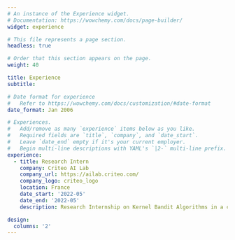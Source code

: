 ```yaml
---
# An instance of the Experience widget.
# Documentation: https://wowchemy.com/docs/page-builder/
widget: experience

# This file represents a page section.
headless: true

# Order that this section appears on the page.
weight: 40

title: Experience
subtitle:

# Date format for experience
#   Refer to https://wowchemy.com/docs/customization/#date-format
date_format: Jan 2006

# Experiences.
#   Add/remove as many `experience` items below as you like.
#   Required fields are `title`, `company`, and `date_start`.
#   Leave `date_end` empty if it's your current employer.
#   Begin multi-line descriptions with YAML's `|2-` multi-line prefix.
experience:
  - title: Research Intern
    company: Criteo AI Lab
    company_url: https://ailab.criteo.com/
    company_logo: criteo_logo
    location: France
    date_start: '2022-05'
    date_end: '2022-05'
    description: Research Internship on Kernel Bandit Algorithms in a contextual environment.

design:
  columns: '2'
---
```

